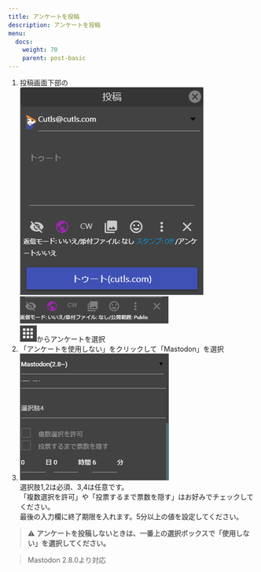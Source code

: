 ```yaml
---
title: アンケートを投稿
description: アンケートを投稿
menu:
  docs:
    weight: 70
    parent: post-basic
---
```


1. 投稿画面下部の  
![toot3](https://raw.githubusercontent.com/cutls/TheDeskDocs/master/media/toot3.png)  
![toot7](https://raw.githubusercontent.com/cutls/TheDeskDocs/master/media/toot7.png)  
![toot13](https://raw.githubusercontent.com/cutls/TheDeskDocs/master/media/toot13.png)からアンケートを選択
1. 「アンケートを使用しない」をクリックして「Mastodon」を選択
1. ![toot24](https://raw.githubusercontent.com/cutls/TheDeskDocs/master/media/toot24.png)  
選択肢1,2は必須、3,4は任意です。  
「複数選択を許可」や「投票するまで票数を隠す」はお好みでチェックしてください。  
最後の入力欄に終了期限を入れます。5分以上の値を設定してください。  

> ⚠ **アンケートを投稿しないときは、一番上の選択ボックスで「使用しない」を選択してください。**  

> Mastodon 2.8.0より対応
